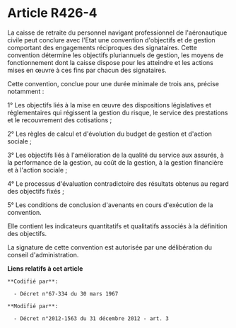 # Article R426-4

La caisse de retraite du personnel navigant professionnel de l'aéronautique civile peut conclure avec l'Etat une convention
d'objectifs et de gestion comportant des engagements réciproques des signataires. Cette convention détermine les objectifs
pluriannuels de gestion, les moyens de fonctionnement dont la caisse dispose pour les atteindre et les actions mises en œuvre
à ces fins par chacun des signataires. 

Cette convention, conclue pour une durée minimale de trois ans, précise notamment : 

1° Les objectifs liés à la mise en œuvre des dispositions législatives et réglementaires qui régissent la gestion du risque,
le service des prestations et le recouvrement des cotisations ; 

2° Les règles de calcul et d'évolution du budget de gestion et d'action sociale ; 

3° Les objectifs liés à l'amélioration de la qualité du service aux assurés, à la performance de la gestion, au coût de la
gestion, à la gestion financière et à l'action sociale ; 

4° Le processus d'évaluation contradictoire des résultats obtenus au regard des objectifs fixés ; 

5° Les conditions de conclusion d'avenants en cours d'exécution de la convention. 

Elle contient les indicateurs quantitatifs et qualitatifs associés à la définition des objectifs. 

La signature de cette convention est autorisée par une délibération du conseil d'administration.

**Liens relatifs à cet article**

	**Codifié par**:

	  - Décret n°67-334 du 30 mars 1967

	**Modifié par**:

	  - Décret n°2012-1563 du 31 décembre 2012 - art. 3
